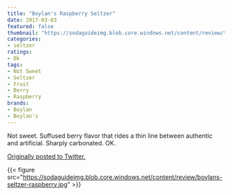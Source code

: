 ```yaml
---
title: "Boylan's Raspberry Seltzer"
date: 2017-03-03
featured: false
thumbnail: "https://sodaguideimg.blob.core.windows.net/content/review/thumbs/boylans-seltzer-raspberry.jpg"
categories:
- seltzer
ratings:
- Ok
tags:
- Not Sweet
- Seltzer
- Fruit
- Berry
- Raspberry
brands:
- Boylan
- Boylan's
---
```


Not sweet. Suffused berry flavor that rides a thin line between authentic and artificial. Sharply carbonated. OK.

[Originally posted to Twitter.](https://twitter.com/Cavorter/status/837734968314974208)

{{< figure src="https://sodaguideimg.blob.core.windows.net/content/review/boylans-seltzer-raspberry.jpg" >}}

